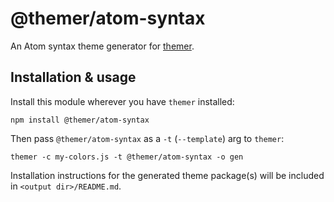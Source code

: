 # @themer/atom-syntax

An Atom syntax theme generator for [themer](https://github.com/mjswensen/themer).

## Installation & usage

Install this module wherever you have `themer` installed:

    npm install @themer/atom-syntax

Then pass `@themer/atom-syntax` as a `-t` (`--template`) arg to `themer`:

    themer -c my-colors.js -t @themer/atom-syntax -o gen

Installation instructions for the generated theme package(s) will be included in `<output dir>/README.md`.
